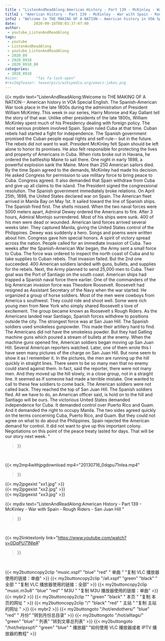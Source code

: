 ```yaml
---
title : "ListenAndReadAlong:American History - Part 139 - McKinley - War with Spain - Rough Riders - San Juan Hill "
title2 : "American History - Part 139 - McKinley - War with Spain - Rough Riders - San Juan Hill "
info2 : "Welcome to THE MAKING OF A NATION-- American history in VOA Special English. The Spanish-American War took place in the late 1800s during the administration of President William McKinley. This week in our series, Harry Monroe and Kay Gallant tell the story of that war. Unlike other presidents of the late 1800s, William McKinley spent much of his Presidency dealing with foreign policy. The most serious problem involved Spain. Spain ruled Cuba at that time. Cuban rebels had started a fight for independence. The Spanish government promised the Cuban people equal rights and self-rule-- but in the future. The rebels did not want to wait. President McKinley felt Spain should be left alone to honor its promises. He also felt responsible for protecting the lives and property of Americans in Cuba. When riots broke out in Havana, he ordered the battleship Maine to sail there. One night in early 1898, a powerful explosion sank the Maine. More than 250 American sailors died.  By the time Spain agreed to the demands, McKinley had made his decision. He asked Congress for permission to use military force to bring peace to Cuba. Congress agreed. It also demanded that Spain withdraw from Cuba and give up all claims to the island. The President signed the congressional resolution. The Spanish government immediately broke relations. On April 25th, 1898, the United States declared war on Spain. The American fleet arrived in Manila Bay on May 1st. It sailed toward the line of Spanish ships. The Spanish fired first. The shells missed. When the two naval forces were 5000 meters apart, Admiral Dewey ordered the Americans to fire. After 3 hours, Admiral Montojo surrendered. Most of his ships were sunk. 400 of his men were dead or wounded. American land forces arrived several weeks later. They captured Manila, giving the United States control of the Philippines. Dewey was suddenly a hero. Songs and poems were written about him. Congress gave him special honors. A spirit of victory spread across the nation. People called for an immediate invasion of Cuba. Two weeks after the Spanish-American War began, the Army sent a small force to Cuba. The force was ordered to inspect the north coast of Cuba and to take supplies to Cuban rebels. That invasion failed. But the 2nd one succeeded. 400 American soldiers landed with guns, bullets, and supplies for the rebels. Next, the Army planned to send 25,000 men to Cuba. Their goal was the Port of Santiago on the south coast. American ships had trapped a Spanish naval force there earlier. One of the commanders of the big American invasion force was Theodore Roosevelt. Roosevelt had resigned as Assistant Secretary of the Navy when the war started. He organized a group of horse soldiers. Most of the men were cowboys from America s southwest. They could ride and shoot well. Some were rich young men from New York who simply shared Roosevelt s love of excitement. The group became known as Roosevelt s  Rough Riders.  As the Americans landed near Santiago, Spanish forces withdrew to positions outside the city. The strongest force was at San Juan Hill. The Spanish soldiers used smokeless gunpowder. This made their artillery hard to find. The Americans did not have the smokeless powder. But they had Gatling machine guns which poured a stream of bullets at the enemy. When the machine guns opened fire, American soldiers began moving up San Juan Hill. Several American reporters watched. Later, one of them wrote this    I have seen many pictures of the charge on San Juan Hill. But none seem to show it as I remember it. In the pictures, the men are running up the hill quickly in straight lines. There seem to be so many men that no enemy could stand against them.  In fact,  said the reporter,  there were not many men. And they moved up the hill slowly, in a close group, not in a straight line. It seemed as if someone had made a terrible mistake. One wanted to call to these few soldiers to come back.  The American soldiers were not called back. They reached the top of San Juan Hill. The Spanish soldiers fled.  All we have to do,  an American officer said,  is hold on to the hill and Santiago will be ours.  The victorious United States demanded independence for Cuba. It demanded control over Puerto Rico and Guam. And it demanded the right to occupy Manila. The two sides agreed quickly on the terms concerning Cuba, Puerto Rico, and Guam. But they could not agree on what to do about the Philippines. Spain rejected the American demand for control. It did not want to give up this important colony. Negotiations on this point of the peace treaty lasted for days. That will be our story next week. "
date:        2020-09-18T08:03:37-07:00
author:
 - youtube_ListenAndReadAlong
tags:
 - youtube
 - ListenAndReadAlong
 - youtube_ListenAndReadAlong
 - 2020_09
 - 2020_0918
 - 2020_0918_08
categories:
 - 2020_0918
#icon:        "fas fa-lock-open"
#resImgTeaser: teaserpics/wikipedia.org/emacs-jokes.png
---
```


{{< mydiv text="ListenAndReadAlong:Welcome to THE MAKING OF A NATION-- American history in VOA Special English. The Spanish-American War took place in the late 1800s during the administration of President William McKinley. This week in our series, Harry Monroe and Kay Gallant tell the story of that war. Unlike other presidents of the late 1800s, William McKinley spent much of his Presidency dealing with foreign policy. The most serious problem involved Spain. Spain ruled Cuba at that time. Cuban rebels had started a fight for independence. The Spanish government promised the Cuban people equal rights and self-rule-- but in the future. The rebels did not want to wait. President McKinley felt Spain should be left alone to honor its promises. He also felt responsible for protecting the lives and property of Americans in Cuba. When riots broke out in Havana, he ordered the battleship Maine to sail there. One night in early 1898, a powerful explosion sank the Maine. More than 250 American sailors died.  By the time Spain agreed to the demands, McKinley had made his decision. He asked Congress for permission to use military force to bring peace to Cuba. Congress agreed. It also demanded that Spain withdraw from Cuba and give up all claims to the island. The President signed the congressional resolution. The Spanish government immediately broke relations. On April 25th, 1898, the United States declared war on Spain. The American fleet arrived in Manila Bay on May 1st. It sailed toward the line of Spanish ships. The Spanish fired first. The shells missed. When the two naval forces were 5000 meters apart, Admiral Dewey ordered the Americans to fire. After 3 hours, Admiral Montojo surrendered. Most of his ships were sunk. 400 of his men were dead or wounded. American land forces arrived several weeks later. They captured Manila, giving the United States control of the Philippines. Dewey was suddenly a hero. Songs and poems were written about him. Congress gave him special honors. A spirit of victory spread across the nation. People called for an immediate invasion of Cuba. Two weeks after the Spanish-American War began, the Army sent a small force to Cuba. The force was ordered to inspect the north coast of Cuba and to take supplies to Cuban rebels. That invasion failed. But the 2nd one succeeded. 400 American soldiers landed with guns, bullets, and supplies for the rebels. Next, the Army planned to send 25,000 men to Cuba. Their goal was the Port of Santiago on the south coast. American ships had trapped a Spanish naval force there earlier. One of the commanders of the big American invasion force was Theodore Roosevelt. Roosevelt had resigned as Assistant Secretary of the Navy when the war started. He organized a group of horse soldiers. Most of the men were cowboys from America s southwest. They could ride and shoot well. Some were rich young men from New York who simply shared Roosevelt s love of excitement. The group became known as Roosevelt s  Rough Riders.  As the Americans landed near Santiago, Spanish forces withdrew to positions outside the city. The strongest force was at San Juan Hill. The Spanish soldiers used smokeless gunpowder. This made their artillery hard to find. The Americans did not have the smokeless powder. But they had Gatling machine guns which poured a stream of bullets at the enemy. When the machine guns opened fire, American soldiers began moving up San Juan Hill. Several American reporters watched. Later, one of them wrote this    I have seen many pictures of the charge on San Juan Hill. But none seem to show it as I remember it. In the pictures, the men are running up the hill quickly in straight lines. There seem to be so many men that no enemy could stand against them.  In fact,  said the reporter,  there were not many men. And they moved up the hill slowly, in a close group, not in a straight line. It seemed as if someone had made a terrible mistake. One wanted to call to these few soldiers to come back.  The American soldiers were not called back. They reached the top of San Juan Hill. The Spanish soldiers fled.  All we have to do,  an American officer said,  is hold on to the hill and Santiago will be ours.  The victorious United States demanded independence for Cuba. It demanded control over Puerto Rico and Guam. And it demanded the right to occupy Manila. The two sides agreed quickly on the terms concerning Cuba, Puerto Rico, and Guam. But they could not agree on what to do about the Philippines. Spain rejected the American demand for control. It did not want to give up this important colony. Negotiations on this point of the peace treaty lasted for days. That will be our story next week. "
>}}
<br>


{{< my2mp4withjpgdownload mp4="20130716_0dqpu71nlea.mp4"
>}}

{{< my2jpgexist "xx1.jpg" >}}<br>
{{< my2jpgexist "xx2.jpg" >}}<br>
{{< my2jpgexist "xx3.jpg" >}}<br>



{{< mydiv text="ListenAndReadAlong:American History - Part 139 - McKinley - War with Spain - Rough Riders - San Juan Hill "
>}}
<br>

{{< my2linktextonly link="https://www.youtube.com/watch?v=0DqPU71NleA"
>}}


<br>

{{< my2buttoncopy2clip "music.xspf"        "blue"   "red"    " 单曲 "  "复制 VLC 播放器使用的链接：单曲" >}} {{< my2buttoncopy2clip "/all.xspf"         "green"  "black"  " 全部 "  "复制 VLC 播放器使用的链接：全部" >}} {{< my2buttoncopy2clip "music.m3u8"        "blue"   "red"    " M3U  "    "复制 M3U 播放器使用的链接：单曲" >}} {{< mybr2 >}} {{< my2buttoncopy2clip ""                  "green"  "black"  " 本页 "    "复制 本页的网址 " >}} {{< my2buttoncopy2clip "/"                 "black"  "red"    " 主站 "    "复制 主站的网址 " >}} {{< mybr2 >}} {{< my2buttongoto      "/hot/endothers/"   "blue"   "red"    " 月份"   "转到月份总目录" >}} {{< my2buttongoto      "/hot/alltags/"     "green"  "blue"   " 列表"   "转到文章总列表" >}} {{< my2buttongoto      "/hot/helpxspf/"    "green"  "blue"   " 播放器" "如何使用 VLC 播放器或者 IPTV 播放器的教程" >}} 
